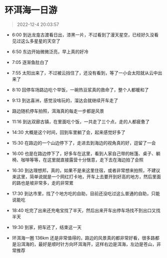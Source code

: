 # 环洱海一日游

> 2022-12-4 20:03:57

- 6:00 到达龙龛古渡看日出，漆黑一片，不过看到了漫天星空，已经好久没看见过这么多星星的天空了

- 6:50 东边开始微微泛亮，早上真的好冷

- 7:05 逐渐鱼肚白了

- 7:55 太阳出来了，不过被云挡住了，还没有看到，等了一小会太阳就从云中出来了

- 8:10 回停车场路边吃个早饭，一碗热豆浆真的救命了，整个人都暖和了

- 9:13 到达喜洲，感觉没啥玩的，溜达会就继续开车走了

- 路边随机停车拍照，洱海真的每走一步都是风景

- 11:16 到达双廊古镇，在里面吃个饭，一共走了三个点，走的人都疲惫了

- 14:30 大概是这个时间，回到车里躺了会，起来感觉好多了

- 15:30 在路边的一个山边停下了，走进去到海边的视角真的好，逗留了一会

- 16:00 也是在路边停下了，好多车在这里，看到人家自己带的帐篷、桌子、躺椅、咖啡等等，在这里就直接露营十分惬意，走下去在海边拍了会照

- 16:30 到达理想邦，真的，如果不是来这里住宿，或者非常想来拍照，不建议来这里，简单说就是一个网红打卡地，开车上去要开到好高的地方，然后里面的路也是坡非常多，走的非常累

- 17:30 到达市里，找了个地方吃的自助，目前还没吃过这么普通的自助，只能说能吃

- 18:40 吃完了出来还充电宝找了半天，然后出来开车出停车场找不到出口又找半天

- 19:30 到家，把车还了，结束这一天

- 环洱海一圈 136km 还是非常值得的，路边的风景真的都非常好看，很多路都是沿洱海的，最好是顺时针方向环洱海开，这样右边是洱海，左边是苍山，非常推荐
